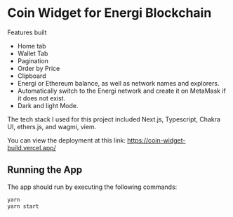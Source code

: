 # Coin Widget for Energi Blockchain

Features built

- Home tab
- Wallet Tab
- Pagination
- Order by Price
- Clipboard
- Energi or Ethereum balance, as well as network names and explorers.
- Automatically switch to the Energi network and create it on MetaMask if it does not exist.
- Dark and light Mode.


The tech stack I used for this project included Next.js, Typescript, Chakra UI, ethers.js, and wagmi, viem.

You can view the deployment at this link: https://coin-widget-build.vercel.app/


## Running the App

The app should run by executing the following commands:
```sh
yarn
yarn start
```

